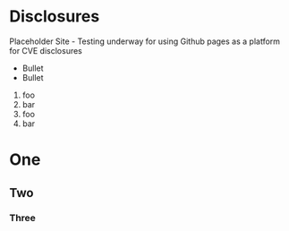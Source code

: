 # Disclosures

Placeholder Site - Testing underway for using Github pages as a platform for CVE disclosures

- Bullet
- Bullet

1. foo
2. bar
3. foo
4. bar

# One
## Two 
### Three

